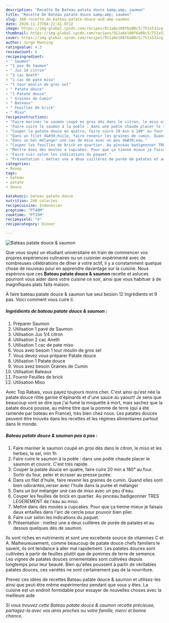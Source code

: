 ```yaml
---
description: "Recette De Bateau patate douce &amp;amp; saumon"
title: "Recette De Bateau patate douce &amp;amp; saumon"
slug: 368-recette-de-bateau-patate-douce-and-amp-saumon
date: 2020-11-27T04:22:41.071Z
image: https://img-global.cpcdn.com/recipes/911a6e108f6a00c5/751x532cq70/bateau-patate-douce-saumon-photo-principale-de-la-recette.jpg
thumbnail: https://img-global.cpcdn.com/recipes/911a6e108f6a00c5/751x532cq70/bateau-patate-douce-saumon-photo-principale-de-la-recette.jpg
cover: https://img-global.cpcdn.com/recipes/911a6e108f6a00c5/751x532cq70/bateau-patate-douce-saumon-photo-principale-de-la-recette.jpg
author: Jorge Manning
ratingvalue: 4.3
reviewcount: 6
recipeingredient:
- " Saumon"
- "1 pav de Saumon"
- " Jus 14 citron"
- "2 cac Aneth"
- "1 cac de pate miso"
- "1 tour moulin de gros sel"
- " Patate douce"
- "1 Patate douce"
- " Graines de Cumin"
- " Bateaux"
- " Feuilles de brick"
- " Miso"
recipeinstructions:
- "Faire mariner le saumon coupé en gros dés dans le citron, le miso et les herbes, le sel, min 1h"
- "Faire cuire le saumon à la poêle : dans une poêle chaude placer le saumon et couvrir. C&#39;est très rapide."
- "Couper la patate douce en quatre, faire cuire 20 min a 180° au four. Sortir du four, peler et écraser au presse purée."
- "Dans un filet d&#39;huile, faire revenir les graines de cumin. Quand elles sont bien odorantes,verser avec l&#39;huile dans la purée et mélanger"
- "Dans un bol mélanger une cas de miso avec un peu d&#39;eau."
- "Couper les feuilles de brick en quartier. Au pinceau badigeonner TRES LEGEREMENT de l&#39;eau au miso."
- "Mettre dans des moules a cupcakes. Pour que ça tienne mieux je faisais deux entailles dans l&#39;arc de cercle pour pouvoir bien plier."
- "Faire cuir selon les indications du paquet."
- "Présentation : mettez une a deux cuillères de purée de patates et au dessus quelques dés de saumon."
categories:
- Resep
tags:
- bateau
- patate
- douce

katakunci: bateau patate douce 
nutrition: 240 calories
recipecuisine: Indonesian
preptime: "PT40M"
cooktime: "PT35M"
recipeyield: "4"
recipecategory: Dinner

---
```



![Bateau patate douce &amp; saumon](https://img-global.cpcdn.com/recipes/911a6e108f6a00c5/751x532cq70/bateau-patate-douce-saumon-photo-principale-de-la-recette.jpg)

Que vous soyez un étudiant universitaire en train de commencer vos propres expériences culinaires ou un cuisinier expérimenté avec de nombreuses célébrations de dîner à votre actif, il y a constamment quelque chose de nouveau pour en apprendre davantage sur la cuisine. Nous espérons que ces <strong> Bateau patate douce &amp; saumon </strong> recette et astuces pourront vous aider dans votre cuisine ce soir, ainsi que vous habituer à de magnifiques plats faits maison.

<!--inarticleads1-->

À faire bateau patate douce &amp; saumon tue seul besion 12 Ingrédients et 9 pas. Voici comment vous cuire il.

##### Ingrédients de bateau patate douce &amp; saumon :

1. Préparer  Saumon
1. Utilisation 1 pavé de Saumon
1. Utilisation  Jus 1/4 citron
1. Utilisation 2 cac Aneth
1. Utilisation 1 cac de pate miso
1. Vous avez besoin 1 tour moulin de gros sel
1. Vous devez vous préparer  Patate douce
1. Utilisation 1 Patate douce
1. Vous avez besoin  Graines de Cumin
1. Utilisation  Bateaux
1. Fournir  Feuilles de brick
1. Utilisation  Miso


Avec Top Rabais, vous payez toujours moins cher. C&#39;est ainsi qu&#39;est née la patate douce rôtie garnie d&#39;épinards et d&#39;une sauce au yaourt! Je sens que beaucoup vont se dire que j&#39;ai fumé la moquette à mort, mais sachez que la patate douce pousse, au même titre que la pomme de terre (qui a été ramenée par bateau en France), très bien chez nous. Les patates douces peuvent être trouvés dans les recettes et les régimes alimentaires partout dans le monde. 

<!--inarticleads2-->

##### Bateau patate douce &amp; saumon pas à pas :

1. Faire mariner le saumon coupé en gros dés dans le citron, le miso et les herbes, le sel, min 1h
1. Faire cuire le saumon à la poêle : dans une poêle chaude placer le saumon et couvrir. C&#39;est très rapide.
1. Couper la patate douce en quatre, faire cuire 20 min a 180° au four. Sortir du four, peler et écraser au presse purée.
1. Dans un filet d&#39;huile, faire revenir les graines de cumin. Quand elles sont bien odorantes,verser avec l&#39;huile dans la purée et mélanger
1. Dans un bol mélanger une cas de miso avec un peu d&#39;eau.
1. Couper les feuilles de brick en quartier. Au pinceau badigeonner TRES LEGEREMENT de l&#39;eau au miso.
1. Mettre dans des moules a cupcakes. Pour que ça tienne mieux je faisais deux entailles dans l&#39;arc de cercle pour pouvoir bien plier.
1. Faire cuir selon les indications du paquet.
1. Présentation : mettez une a deux cuillères de purée de patates et au dessus quelques dés de saumon.


Ils sont riches en nutriments et sont une excellente source de vitamines C et A. Malheureusement, comme beaucoup de patate douce chefs familiers le savent, ils ont tendance à aller mal rapidement. Les patates douces sont cultivées à partir de feuilles plutôt que de pommes de terre de semence. Les vignes de patates douces ornementales sont cultivées depuis longtemps pour leur beauté. Bien qu&#39;elles poussent à partir de véritables patates douces, ces variétés ne sont certainement pas de la nourriture. 

<!--inarticleads1-->

<p>
Prenez ces idées de recettes Bateau patate douce &amp; saumon et utilisez-les ainsi que peut-être même expérimentez pendant que vous y êtes. La cuisine est un endroit formidable pour essayer de nouvelles choses avec la meilleure aide.
</p>

<p>
<i>Si vous trouvez cette Bateau patate douce &amp; saumon recette précieuse, partagez-la avec vos amis proches ou votre famille, merci et bonne chance.</i>
</p>
